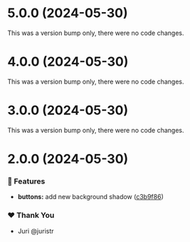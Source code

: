 # 5.0.0 (2024-05-30)

This was a version bump only, there were no code changes.

# 4.0.0 (2024-05-30)

This was a version bump only, there were no code changes.

# 3.0.0 (2024-05-30)

This was a version bump only, there were no code changes.

# 2.0.0 (2024-05-30)


### 🚀 Features

- **buttons:** add new background shadow ([c3b9f86](https://github.com/thashimoto1998/tuskydesign/commit/c3b9f86))

### ❤️  Thank You

- Juri @juristr